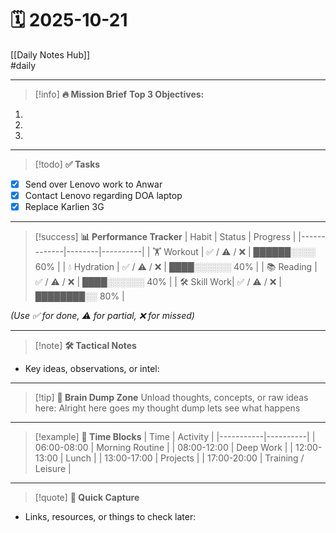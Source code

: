 
# 🗓 2025-10-21

[[Daily Notes Hub]]  
#daily  

---

> [!info] **🔥 Mission Brief**
**Top 3 Objectives:**  
1.  
2.  
3.  

---

> [!todo] **✅ Tasks**
- [x] Send over Lenovo work to Anwar
- [x] Contact Lenovo regarding DOA laptop
- [x] Replace Karlien 3G

---

> [!success] **📊 Performance Tracker**
| Habit        | Status | Progress |
|-------------|--------|----------|
| 🏋️ Workout  | ✅ / ⚠️ / ❌ | ██████░░░░ 60% |
| 💧 Hydration | ✅ / ⚠️ / ❌ | ████░░░░░░ 40% |
| 📚 Reading   | ✅ / ⚠️ / ❌ | ████░░░░░░ 40% |
| 🛠 Skill Work| ✅ / ⚠️ / ❌ | ████████░░ 80% |

*(Use ✅ for done, ⚠️ for partial, ❌ for missed)*  

---

> [!note] **🛠 Tactical Notes**
- Key ideas, observations, or intel:  

---

> [!tip] **🧠 Brain Dump Zone**
Unload thoughts, concepts, or raw ideas here:  Alright here goes my thought dump lets see what happens


---

> [!example] **📅 Time Blocks**
| Time       | Activity |
|-----------|----------|
| 06:00-08:00 | Morning Routine |
| 08:00-12:00 | Deep Work |
| 12:00-13:00 | Lunch |
| 13:00-17:00 | Projects |
| 17:00-20:00 | Training / Leisure |

---

> [!quote] **📌 Quick Capture**
- Links, resources, or things to check later:  